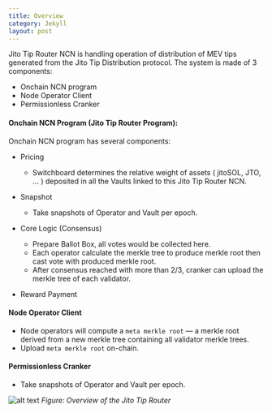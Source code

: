 ```yaml
---
title: Overview
category: Jekyll
layout: post
---
```


Jito Tip Router NCN is handling operation of distribution of MEV tips generated from the Jito Tip Distribution protocol. The system is made of 3 components: 

- Onchain NCN program
- Node Operator Client
- Permissionless Cranker

#### Onchain NCN Program (Jito Tip Router Program):

Onchain NCN program has several components:

- Pricing
  - Switchboard determines the relative weight of assets ( jitoSOL, JTO, ... ) deposited in all the Vaults linked to this Jito Tip Router NCN.

- Snapshot
  - Take snapshots of Operator and Vault per epoch.

- Core Logic (Consensus)
  - Prepare Ballot Box, all votes would be collected here. 
  - Each operator calculate the merkle tree to produce merkle root then cast vote with produced merkle root.
  - After consensus reached with more than 2/3, cranker can upload the merkle tree of each validator.

- Reward Payment

#### Node Operator Client

- Node operators will compute a `meta merkle root` — a merkle root derived from a new merkle tree containing all validator merkle trees.
- Upload `meta merkle root` on-chain.


#### Permissionless Cranker

- Take snapshots of Operator and Vault per epoch.


![alt text](/assets/images/overview.png)
*Figure: Overview of the Jito Tip Router*

